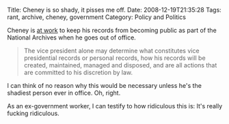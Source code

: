 Title: Cheney is so shady, it pisses me off.
Date: 2008-12-19T21:35:28
Tags: rant, archive, cheney, government
Category: Policy and Politics

Cheney is [at work][1] to keep his records from becoming public as part of 
the National Archives when he goes out of office. 

> The vice president alone may determine what constitutes vice presidential
 records or personal records, how his records will be created, maintained, 
 managed and disposed, and are all actions that are committed to his 
 discretion by law.
 
I can think of no reason why this would be necessary unless he's the shadiest 
person ever in office. Oh, right.

As an ex-government worker, I can testify to how ridiculous this is: It's 
really fucking ridiculous.

[1]: http://www.google.com/hostednews/ap/article/ALeqM5jz2z92QFdgFrIMAJC-4GQcHOm3MgD955ETCO0
